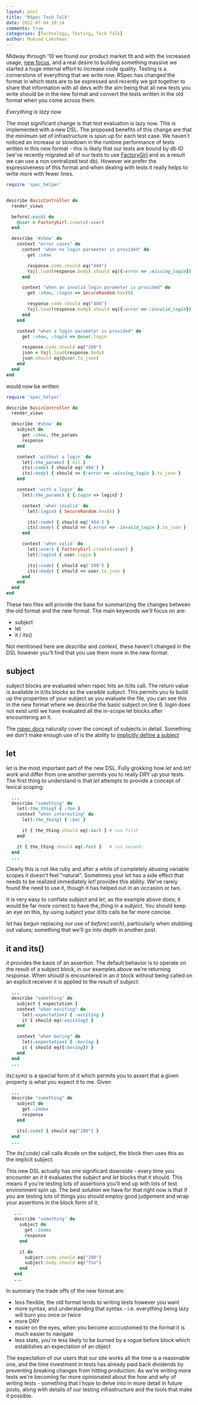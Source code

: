 ```yaml
---
layout: post
title: "RSpec Tech Talk"
date: 2012-07-04 20:14
comments: true
categories: [Technology, Testing, Tech Talk]
author: Mukund Lakshman
---
```

Midway through '10 we found our product market fit and with the increased usage, [new focus](/blog/2012/05/30/a-transitional-year/),
and a real desire to building something massive we started a huge internal effort to increase code quality. Testing is a cornerstone
of everything that we write now. RSpec has changed the format in which tests are to be expressed and recently we got together to
share that information with all devs with the aim being that all new tests you write should be in the new format and convert the tests
written in the old format when you come across them.

<!-- more -->

_Everything is lazy now_


The most significant change is that test evaluation is lazy now. This is implemented with a new DSL. The proposed benefits of this
change are that the minimum set of infrastructure is spun up for each test case. We haven't noticed an increase or slowdown in the
runtime performance of tests written in this new format - this is likely that our tests are bound by db IO (we've recently migrated
all of our tests to use [FactoryGirl](https://github.com/thoughtbot/factory_girl/) and as a result we can use a non centralized
test db). However we prefer the expressiveness of this format and when dealing with tests it really helps to write more with fewer
lines.

``` ruby Old style basic test
require 'spec_helper'


describe BasicController do
  render_views

  before(:each) do
    @user = FactoryGirl.create(:user)
  end

  describe '#show' do
    context "error cases" do
      context "when no login parameter is provided" do
        get :show

        response.code.should eq("404")
        Yajl.load(response.body).should eq({:error => :missing_login})
      end

      context "when an invalid login parameter is provided" do
        get :show, :login => SecureRandom.hex(6)

        response.code.should eq("404")
        Yajl.load(response.body).should eq({:error => :invalid_login})
      end
    end

    context "when a login parameter is provided" do
      get :show, :login => @user.login

      response.code.should eq("200")
      json = Yajl.load(response.body)
      json.should eq(@user.to_json)
    end
  end
end
```
would now be written

``` ruby New style basic test
require 'spec_helper'

describe BasicController do
  render_views

  describe '#show' do
    subject do
      get :show, the_params
      response
    end

    context 'without a login' do
      let(:the_params) { nil }
      its(:code) { should eq('404') }
      its(:body) { should == {:error => :missing_login }.to_json }
    end

    context 'with a login' do
      let(:the_params) { {:login => login} }

      context 'when invalid' do
        let(:login) { SecureRandom.hex(6) }

        its(:code) { should eq('404') }
        its(:body) { should == {:error => :invalid_login }.to_json }
      end

      context 'when valid' do
        let(:user) { FactoryGirl.create(:user) }
        let(:login) { user.login }

        its(:code) { should eq('200') } 
        its(:body) { should == user.to_json }
      end
    end
  end
end
```

These two files will provide the base for summarizing the changes between the old format and the new format. The main keywords we'll
focus on are:
 * subject
 * let
 * it / its()

Not mentioned here are _describe_ and _context_, these haven't changed in the DSL however you'll find that you use them more in the
new format.

subject
-------

_subject_ blocks are evaluated when rspec hits an it/its call. The return value is available in it/its blocks as the varaible _subject_.
This permits you to build up the properties of your subject as you evaluate the file, you can see this in the new format where we
describe the basic subject on line 6. _login_ does not exist until we have evaluated all the in-scope let blocks after encountering an it.

The [rspec docs](https://www.relishapp.com/rspec/rspec-core/v/2-10/docs/subject/explicit-subject) naturally cover the concept of subjects
in detail. Something we don't make enough use of is the ability to
[implicitly define a subject](https://www.relishapp.com/rspec/rspec-core/v/2-10/docs/subject/implicitly-defined-subject)

let
---

_let_ is the most important part of the new DSL. Fully grokking how _let_ and _let!_ work and differ from one another permits you to
really DRY up your tests. The first thing to understand is that _let_ attempts to provide a concept of lexical scoping:

``` ruby let stacking
  ...
  describe "something" do
    let(:the_thing) { :foo }
    context "when interesting" do
      let(:the_thing) { :bar }

      it { the_thing.should eq(:bar) } # run first
    end

    it { the_thing.should eq(:foo) }   # run second
  end
  ...
```
Clearly this is not like ruby and after a while of completely abusing variable scopes it doesn't feel "natural". Sometimes your _let_ has
a side effect that needs to be realized immediately _let!_ provides this ability. We've rarely found the need to use it, though it has
helped out in an occasion or two.

It is very easy to conflate _subject_ and _let_, as the example above does; it would be far more correct to have the_thing in a _subject_.
You should keep an eye on this, by using _subject_ your _it/its_ calls be far more concise.

_let_ has begun replacing our use of _before(:each)_, particularly when stubbing out values; something that we'll go into depth in another
post.

it and its()
------------

_it_ provides the basis of an assertion. The default behavior is to operate on the result of a subject block, in our examples above we're
returning _response_. When _should_ is encountered in an _it_ block without being called on an explicit receiver it is applied to the result
of _subject_:

``` ruby Implicitly called on subject
  ...
  describe "something" do
    subject { expectation }
    context "when exciting" do
      let(:expectation) { :exciting }
      it { should eq(:exciting) }
    end

    context "when boring" do
      let(:expectation) { :boring }
      it { should eq({:boring}) }
    end
  end
  ...
```
_its(:sym)_ is a special form of _it_ which permits you to assert that a given property is what you expect it to me. Given

``` ruby its(:sym)
  ...
  describe "something" do
    subject do
      get :index
      response
    end

    its(:code) { should eq("200") }
  end
  ...
```

The _its(:code)_ call calls #code on the subject, the block then uses this as the implicit subject.

This new DSL actually has one significant downside - every time you encounter an _it_ it evaluates the _subject_ and _let_ blocks that it should.
This means if you're testing lots of assertions you'll end up with lots of test environment spin up. The best solution we have for that right now
is that if you are testing lots of things you should employ good judgement and wrap your assertions in the block form of it.

``` ruby block form of it
   ...
   describe "something" do
     subject do
       get :index
       response
     end

     it do
       subject.code.should eq("200")
       subject.body.should eq("foo")
     end
   end
   ...
```


In summary the trade offs of the new format are:

 * less flexible, the old format lends to writing tests however you want
 * more syntax, and understanding that syntax - i.e. everything being lazy will burn you once or twice
 * more DRY
 * easier on the eyes, when you become acccustomed to the format it is much easier to navigate
 * less state, you're less likely to be burned by a rogue before block which establishes an expectation of an object


The expectation of our users that our site works all the time is a reasonable one, and the time investment in tests has already paid back
dividends by preventing breaking changes from hitting production. As we're writing more tests we're becoming far more opinionated about
the _how_ and _why_ of writing tests - something that I hope to delve into in more detail in future posts, along with details of our 
testing infrastructure and the tools that make it possible.
